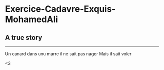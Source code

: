 # Exercice-Cadavre-Exquis-MohamedAli

## A true story
---------------

Un canard dans unu marre
il ne sait pas nager
Mais il sait voler

<3 

